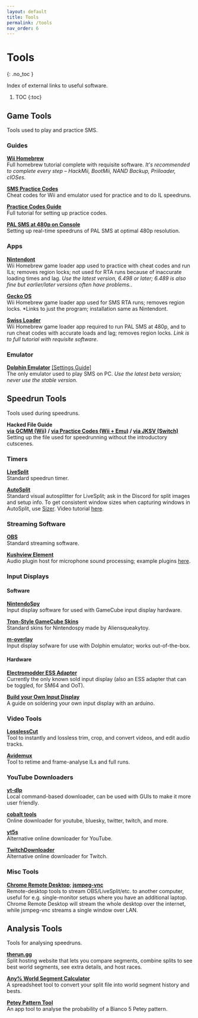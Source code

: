 ```yaml
---
layout: default
title: Tools
permalink: /tools
nav_order: 6
---
```


# Tools
{: .no_toc }

Index of external links to useful software.

1. TOC
{:toc}

## Game Tools
Tools used to play and practice SMS.

### Guides  
**[Wii Homebrew](https://wii.guide)**  
Full homebrew tutorial complete with requisite software. *It's recommended to complete every step – HackMii, BootMii, NAND Backup, Priiloader, cIOSes.*

**[SMS Practice Codes](https://gct.zint.ch)**  
Cheat codes for Wii and emulator used for practice and to do IL speedruns.

**[Practice Codes Guide](https://gct.zint.ch/guide.html)**  
Full tutorial for setting up practice codes.

**[PAL SMS at 480p on Console](https://gist.github.com/siemkechester/089e5e1ecc8cec122f2ae2655afe79cb)**  
Setting up real-time speedruns of PAL SMS at optimal 480p resolution.  

### Apps

**[Nintendont](https://zint.ch/NintendontPackager/)**  
Wii Homebrew game loader app used to practice with cheat codes and run ILs; removes region locks; not used for RTA runs because of inaccurate loading times and lag. *Use the latest version, 6.498 or later; 6.489 is also fine but earlier/later versions often have problems.*.

**[Gecko OS](https://wiibrew.org/w/images/d/dd/Gecko1931.zip)**  
Wii Homebrew game loader app used for SMS RTA runs; removes region locks. *Links to just the program; installation same as Nintendont.

**[Swiss Loader](https://gbatemp.net/threads/how-to-set-up-and-use-swiss-on-the-wii.291505/)**  
Wii Homebrew game loader app required to run PAL SMS at 480p, and to run cheat codes with accurate loads and lag; removes region locks. *Link is to full tutorial with requisite software*.

### Emulator
**[Dolphin Emulator](https://dolphin-emu.org/download/)** [\[Settings Guide\]](https://imgur.com/a/qj6vrmM)  
The only emulator used to play SMS on PC. *Use the latest beta version; never use the stable version.*  

## Speedrun Tools
Tools used during speedruns.

**Hacked File Guide**  
**[via GCMM (Wii)](https://www.speedrun.com/sms/guide/qeqcu) / [via Practice Codes (Wii + Emu)](https://www.speedrun.com/sms/guide/2alxp) / [via JKSV (Switch)](https://www.speedrun.com/sms/guides/fzqsa)**  
Setting up the file used for speedrunning without the introductory cutscenes.

### Timers
**[LiveSplit](https://livesplit.org/downloads/)**  
Standard speedrun timer.

**[AutoSplit](https://github.com/Toufool/Auto-Split/releases/)**  
Standard visual autosplitter for LiveSplit; ask in the Discord for split images and setup info. To get consistent window sizes when capturing windows in AutoSplit, use [Sizer](http://www.brianapps.net/sizer/). Video tutorial [here](https://youtu.be/Egink_DaBiE).

### Streaming Software
**[OBS](https://obsproject.com/download)**  
Standard streaming software.

**[Kushview Element](https://github.com/kushview/Element)**  
Audio plugin host for microphone sound processing; example plugins [here](https://www.reaper.fm/reaplugs/).

### Input Displays
#### Software
**[NintendoSpy](https://github.com/jaburns/NintendoSpy)**  
Input display software for used with GameCube input display hardware.

**[Tron-Style GameCube Skins](https://drive.google.com/drive/folders/1y-pLcrQwD9EqCu9EH1ZFJZDNtTmmrbhR)**  
Standard skins for Nintendospy made by Aliensqueakytoy.  

**[m-overlay](https://github.com/bkacjios/m-overlay)**  
Input display sofware for use with Dolphin emulator; works out-of-the-box.  

#### Hardware
**[Electromodder ESS Adapter](https://www.electromodder.co.uk/wii_vc_adapter)**  
Currently the only known sold input display (also an ESS adapter that can be toggled, for SM64 and OoT).  

**[Build your Own Input Display](https://retro-spy.com/wiki/gamecube-on-arduino-getting-started)**  
A guide on soldering your own input display with an arduino.  

### Video Tools
**[LosslessCut](https://github.com/mifi/lossless-cut)**  
Tool to instantly and lossless trim, crop, and convert videos, and edit audio tracks.  

**[Avidemux](https://avidemux.sourceforge.net/download.html)**  
Tool to retime and frame-analyse ILs and full runs.  

### YouTube Downloaders  
**[yt-dlp](https://github.com/yt-dlp/yt-dlp)**  
Local command-based downloader, can be used with GUIs to make it more user friendly.  

**[cobalt tools](https://cobalt.tools/)**  
Online downloader for youtube, bluesky, twitter, twitch, and more.  

**[yt5s](https://yt5s.best/enlv101/)**  
Alternative online downloader for YouTube.  

**[TwitchDownloader](https://github.com/lay295/TwitchDownloader)**  
Alternative online downloader for Twitch.  

### Misc Tools
**[Chrome Remote Desktop](https://remotedesktop.google.com/)**; **[jsmpeg-vnc](https://github.com/phoboslab/jsmpeg-vnc)**  
Remote-desktop tools to stream OBS/LiveSplit/etc. to another computer, useful for e.g. single-monitor setups where you have an additional laptop. Chrome Remote Desktop will stream the whole desktop over the internet, while jsmpeg-vnc streams a single window over LAN.

## Analysis Tools
Tools for analysing speedruns.

**[therun.gg](https://therun.gg/)**  
Split hosting website that lets you compare segments, combine splits to see best world segments, see extra details, and host races.  

**[Any% World Segment Calculator](https://docs.google.com/spreadsheets/d/1v-FhUuG77YuWI8zTrCd8S8TZYM0V2JDqHzhaFiLHn8E/edit?usp=sharing)**  
A spreadsheet tool to convert your split file into world segment history and bests.

**[Petey Pattern Tool](https://naosanpoyo.github.io/PeteyPattern/)**  
An app tool to analyse the probability of a Bianco 5 Petey pattern.
